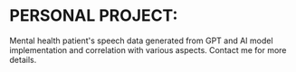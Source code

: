 # PERSONAL PROJECT:
Mental health patient's speech data generated from GPT and AI model implementation and correlation with various aspects.
Contact me for more details.

